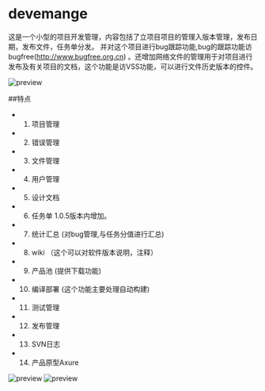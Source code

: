 # devemange

这是一个小型的项目开发管理，内容包括了立项目项目的管理入版本管理，发布日期，发布文件，任务单分发。 并对这个项目进行bug跟踪功能,bug的跟踪功能访bugfree(http://www.bugfree.org.cn) 。还增加网络文件的管理用于对项目进行发布及有关项目的文档，这个功能是访VSS功能，可以进行文件历史版本的控件。 

![preview](https://github.com/mrlong/devemange/blob/master/App/func.PNG)

##特点
* 1) 项目管理
* 2) 错误管理
* 3) 文件管理
* 4) 用户管理
* 5) 设计文档
* 6) 任务单 1.0.5版本内增加。
* 7) 统计汇总 (对bug管理,与任务分值进行汇总)
* 8) wiki （这个可以对软件版本说明，注释）
* 9) 产品池 (提供下载功能)
* 10) 编译部署 (这个功能主要处理自动构建)
* 11) 测试管理
* 12) 发布管理
* 13) SVN日志
* 14) 产品原型Axure

![preview](https://github.com/mrlong/devemange/blob/master/App/task.PNG)
![preview](https://github.com/mrlong/devemange/blob/master/App/svn.jpg)
